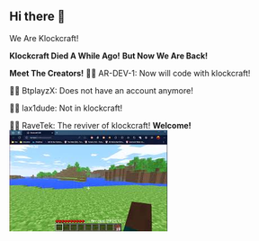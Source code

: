 ## Hi there 👋
We Are Klockcraft! 

**Klockcraft Died A While Ago!**
**But Now We Are Back!**

**Meet The Creators!**
👩‍💻 AR-DEV-1: Now will code with klockcraft!

👩‍💻 BtplayzX: Does not have an account anymore!

👩‍💻 lax1dude: Not in klockcraft!

👩‍💻 RaveTek: The reviver of klockcraft!
**Welcome!**
![0.30 demo](https://github.com/Klockcraft-Revived/.github/blob/main/profile/images.jpeg?raw=true)
